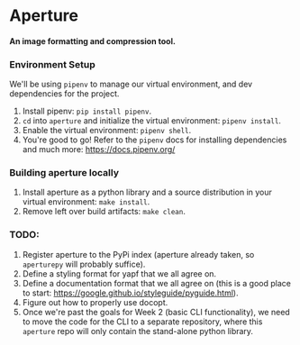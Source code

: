# Aperture

#### An image formatting and compression tool.


### Environment Setup
We'll be using `pipenv` to manage our virtual environment, and dev dependencies for the project.
1. Install pipenv: `pip install pipenv`.
2. `cd` into `aperture` and initialize the virtual environment: `pipenv install`. 
3. Enable the virtual environment: `pipenv shell`.
4. You're good to go! Refer to the `pipenv` docs for installing dependencies and much more: https://docs.pipenv.org/


### Building aperture locally
1. Install aperture as a python library and a source distribution in your virtual environment: `make install`.
2. Remove left over build artifacts: `make clean`.

### TODO:
1. Register aperture to the PyPi index (aperture already taken, so `aperturepy` will probably suffice).
2. Define a styling format for yapf that we all agree on.
3. Define a documentation format that we all agree on (this is a good place to start: https://google.github.io/styleguide/pyguide.html).
4. Figure out how to properly use docopt.
5. Once we're past the goals for Week 2 (basic CLI functionality), we need to move the code for the CLI to a separate repository, where this `aperture` repo will only contain the stand-alone python library. 